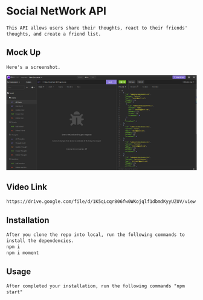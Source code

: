 # Social NetWork API
    This API allows users share their thoughts, react to their friends' thoughts, and create a friend list.

## Mock Up
    Here's a screenshot.
<img src="1.png">

## Video Link
    https://drive.google.com/file/d/1K5qLcqr806fw0WKojqlf1dbmdKyyUZUV/view

## Installation
    After you clone the repo into local, run the following commands to install the dependencies.
    npm i
    npm i moment

## Usage
    After completed your installation, run the following commands "npm start"


